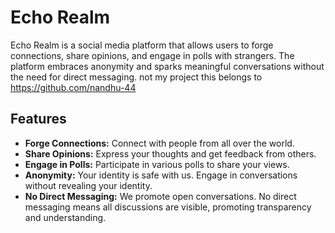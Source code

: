 # Echo Realm

Echo Realm is a social media platform that allows users to forge connections, share opinions, and engage in polls with strangers. The platform embraces anonymity and sparks meaningful conversations without the need for direct messaging.
not my project this belongs to https://github.com/nandhu-44
## Features

- **Forge Connections:** Connect with people from all over the world.
- **Share Opinions:** Express your thoughts and get feedback from others.
- **Engage in Polls:** Participate in various polls to share your views.
- **Anonymity:** Your identity is safe with us. Engage in conversations without revealing your identity.
- **No Direct Messaging:** We promote open conversations. No direct messaging means all discussions are visible, promoting transparency and understanding.
